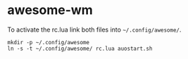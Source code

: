 # awesome-wm

To activate the rc.lua link both files into `~/.config/awesome/`.
```
mkdir -p ~/.config/awesome
ln -s -t ~/.config/awesome/ rc.lua auostart.sh
```

